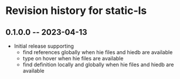 # Revision history for static-ls

## 0.1.0.0 -- 2023-04-13

* Initial release supporting
  * find references globally when hie files and hiedb are available
  * type on hover when hie files are available
  * find definition locally and globally when hie files and hiedb are available
